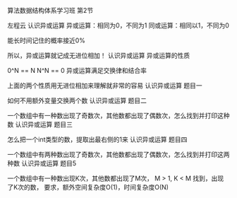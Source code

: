 算法数据结构体系学习班
第2节

左程云
认识异或运算
异或运算：相同为0，不同为1
同或运算：相同以1，不同为0

能长时间记住的概率接近0%

所以，异或运算就记成无进位相加！
认识异或运算
异或运算的性质

0^N == N      N^N == 0
异或运算满足交换律和结合率

上面的两个性质用无进位相加来理解就非常的容易
认识异或运算
题目一

如何不用额外变量交换两个数 
认识异或运算
题目二

一个数组中有一种数出现了奇数次，其他数都出现了偶数次，怎么找到并打印这种数 
认识异或运算
题目三

怎么把一个int类型的数，提取出最右侧的1来
认识异或运算
题目四

一个数组中有两种数出现了奇数次，其他数都出现了偶数次，怎么找到并打印这两种数 
认识异或运算
题目5

一个数组中有一种数出现K次，其他数都出现了M次，
M > 1,  K < M
找到，出现了K次的数，
要求，额外空间复杂度O(1)，时间复杂度O(N)
